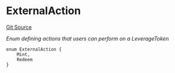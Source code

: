 # ExternalAction
[Git Source](https://github.com/seamless-protocol/ilm-v2/blob/40214436ae3956021858cb95e6ff881f6ede8e11/src/types/DataTypes.sol)

*Enum defining actions that users can perform on a LeverageToken*


```solidity
enum ExternalAction {
    Mint,
    Redeem
}
```

